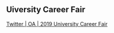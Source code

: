 ## Uiversity Career Fair

[Twitter | OA | 2019 University Career Fair](https://i.imgur.com/cHg7Bod.png)
